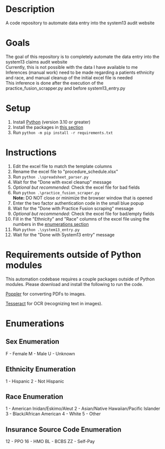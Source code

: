 # Description
A code repository to automate data entry into the system13 audit website

# Goals
The goal of this repository is to completely automate the data entry into the system13 claims audit website  
Currently, this is not possible with the data I have available to me  
Inferences (manual work) need to be made regarding a patients ethnicity and race, and manual cleanup of the initial excel file is needed  
This inference is done after the execution of the practice_fusion_scrapper.py and before system13_entry.py  

# Setup
1. Install [Python](https://www.python.org/downloads/) (version 3.10 or greater)
2. Install the packages in [this section](#requirements-outside-of-python-modules)
3. Run `python -m pip install -r requirements.txt`

# Instructions
1. Edit the excel file to match the template columns
2. Rename the excel file to "procedure_schedule.xlsx"
3. Run `python .\spreadsheet_parser.py`
4. Wait for the "Done with excel cleanup" message
5. _Optional but recommended:_ Check the excel file for bad fields
6. Run `python .\practice_fusion_scraper.py`  
__Note:__ DO NOT close or minimize the browser window that is opened
7. Enter the two factor authentication code in the small blue popup
8. Wait for the "Done with Practice Fusion scraping" message
9. _Optional but recommended:_ Check the excel file for bad/empty fields
10. Fill in the "Ethnicity" and "Race" columns of the excel file using the numbers in the [enumerations section](#enumerations)
11. Run `python .\system13_entry.py`
12. Wait for the "Done with System13 entry" message

# Requirements outside of Python modules
This automation codebase requires a couple packages outside of Python modules. Please download and install the following to run the code.

[Poppler](https://poppler.freedesktop.org/) for converting PDFs to images.

[Tesseract](https://tesseract-ocr.github.io/tessdoc/Installation.html) for OCR (recognizing text in images).

# Enumerations
## Sex Enumeration
F - Female
M - Male
U - Unknown

## Ethnicity Enumeration
1 - Hispanic
2 - Not Hispanic

## Race Enumeration
1 - American Inidan/Eskimo/Aleut
2 - Asian/Native Hawaiian/Pacific Islander
3 - Black/African American
4 - White
5 - Other

## Insurance Source Code Enumeration
12 - PPO
16 - HMO
BL - BCBS
ZZ - Self-Pay